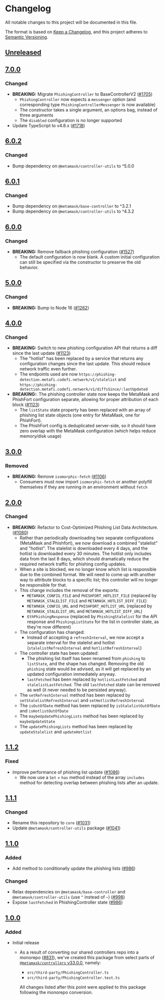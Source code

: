 # Changelog
All notable changes to this project will be documented in this file.

The format is based on [Keep a Changelog](https://keepachangelog.com/en/1.0.0/),
and this project adheres to [Semantic Versioning](https://semver.org/spec/v2.0.0.html).

## [Unreleased]

## [7.0.0]

### Changed
- **BREAKING:** Migrate `PhishingController` to BaseControllerV2 ([#1705](https://github.com/MetaMask/core/pull/1705))
  - `PhishingController` now expects a `messenger` option (and corresponding type `PhishingControllerMessenger` is now available)
  - The constructor takes a single argument, an options bag, instead of three arguments
  - The `disabled` configuration is no longer supported
- Update TypeScript to v4.8.x ([#1718](https://github.com/MetaMask/core/pull/1718))

## [6.0.2]
### Changed
- Bump dependency on `@metamask/controller-utils` to ^5.0.0

## [6.0.1]
### Changed
- Bump dependency on `@metamask/base-controller` to ^3.2.1
- Bump dependency on `@metamask/controller-utils` to ^4.3.2

## [6.0.0]
### Changed
- **BREAKING:** Remove fallback phishing configuration ([#1527](https://github.com/MetaMask/core/pull/1527))
  - The default configuration is now blank. A custom initial configuration can still be specified via the constructor to preserve the old behavior.

## [5.0.0]
### Changed
- **BREAKING:** Bump to Node 16 ([#1262](https://github.com/MetaMask/core/pull/1262))

## [4.0.0]
### Changed
- **BREAKING:** Switch to new phishing configuration API that returns a diff since the last update ([#1123](https://github.com/MetaMask/core/pull/1123))
  - The "hotlist" has been replaced by a service that returns any configuration changes since the last update. This should reduce network traffic even further.
  - The endpoints used are now `https://phishing-detection.metafi.codefi.network/v1/stalelist` and `https://phishing-detection.metafi.codefi.network/v1/diffsSince/:lastUpdated`
- **BREAKING:**: The phishing controller state now keeps the MetaMask and PhishFort configuration separate, allowing for proper attribution of each block ([#1123](https://github.com/MetaMask/core/pull/1123))
  - The `listState` state property has been replaced with an array of phishing list state objects (one entry for MetaMask, one for PhishFort).
  - The PhishFort config is deduplicated server-side, so it should have zero overlap with the MetaMask configuration (which helps reduce memory/disk usage)

## [3.0.0]
### Removed
- **BREAKING:** Remove `isomorphic-fetch` ([#1106](https://github.com/MetaMask/controllers/pull/1106))
  - Consumers must now import `isomorphic-fetch` or another polyfill themselves if they are running in an environment without `fetch`

## [2.0.0]
### Changed
- **BREAKING:** Refactor to Cost-Optimized Phishing List Data Architecture. ([#1080](https://github.com/MetaMask/core/pull/1080))
  - Rather than periodically downloading two separate configurations (MetaMask and Phishfort), we now download a combined "stalelist" and "hotlist". The stalelist is downloaded every 4 days, and the hotlist is downloaded every 30 minutes. The hotlist only includes data from the last 8 days, which should dramatically reduce the required network traffic for phishing config updates.
  - When a site is blocked, we no longer know which list is responsible due to the combined format. We will need to come up with another way to attribute blocks to a specific list; this controller will no longer be responsible for that.
  - This change includes the removal of the exports:
    - `METAMASK_CONFIG_FILE` and `PHISHFORT_HOTLIST_FILE` (replaced by `METAMASK_STALELIST_FILE` and `METAMASK_HOTLIST_DIFF_FILE`)
    - `METAMASK_CONFIG_URL` and `PHISHFORT_HOTLIST_URL` (replaced by `METAMASK_STALELIST_URL` and `METAMASK_HOTLIST_DIFF_URL`)
    - `EthPhishingResponse` (replaced by `PhishingStalelist` for the API response and `PhishingListState` for the list in controller state, as they're now different)
  - The configuration has changed:
    - Instead of accepting a `refreshInterval`, we now accept a separate interval for the stalelist and hotlist (`stalelistRefreshInterval` and `hotlistRefreshInterval`)
  - The controller state has been updated:
    - The phishing list itself has been renamed from `phishing` to `listState`, and the shape has changed. Removing the old `phishing` state would be advised, as it will get replaced by an updated configuration immediately anyway.
    - `lastFetched` has been replaced by `hotlistLastFetched` and `stalelistLastFetched`. The old `lastFetched` state can be removed as well (it never needed to be persisted anyway).
  - The `setRefreshInterval` method has been replaced by `setStalelistRefreshInterval` and `setHotlistRefreshInterval`
  - The `isOutOfDate` method has been replaced by `isStalelistOutOfDate` and `isHotlistOutOfDate`
  - The `maybeUpdatePhishingLists` method has been replaced by `maybeUpdateState`
  - The `updatePhishingLists` method has been replaced by `updateStalelist` and `updateHotlist`

## [1.1.2]
### Fixed
- Improve performance of phishing list update ([#1086](https://github.com/MetaMask/core/pull/1086))
  - We now use a `Set` + `has` method instead of the array `includes` method for detecting overlap between phishing lists after an update.

## [1.1.1]
### Changed
- Rename this repository to `core` ([#1031](https://github.com/MetaMask/controllers/pull/1031))
- Update `@metamask/controller-utils` package ([#1041](https://github.com/MetaMask/controllers/pull/1041))

## [1.1.0]
### Added
- Add method to conditionally update the phishing lists ([#986](https://github.com/MetaMask/core/pull/986))

### Changed
- Relax dependencies on `@metamask/base-controller` and `@metamask/controller-utils` (use `^` instead of `~`) ([#998](https://github.com/MetaMask/core/pull/998))
- Expose `lastFetched` in PhishingController state ([#986](https://github.com/MetaMask/core/pull/986))

## [1.0.0]
### Added
- Initial release
  - As a result of converting our shared controllers repo into a monorepo ([#831](https://github.com/MetaMask/core/pull/831)), we've created this package from select parts of [`@metamask/controllers` v33.0.0](https://github.com/MetaMask/core/tree/v33.0.0), namely:
    - `src/third-party/PhishingController.ts`
    - `src/third-party/PhishingController.test.ts`

    All changes listed after this point were applied to this package following the monorepo conversion.

[Unreleased]: https://github.com/MetaMask/core/compare/@metamask/phishing-controller@7.0.0...HEAD
[7.0.0]: https://github.com/MetaMask/core/compare/@metamask/phishing-controller@6.0.2...@metamask/phishing-controller@7.0.0
[6.0.2]: https://github.com/MetaMask/core/compare/@metamask/phishing-controller@6.0.1...@metamask/phishing-controller@6.0.2
[6.0.1]: https://github.com/MetaMask/core/compare/@metamask/phishing-controller@6.0.0...@metamask/phishing-controller@6.0.1
[6.0.0]: https://github.com/MetaMask/core/compare/@metamask/phishing-controller@5.0.0...@metamask/phishing-controller@6.0.0
[5.0.0]: https://github.com/MetaMask/core/compare/@metamask/phishing-controller@4.0.0...@metamask/phishing-controller@5.0.0
[4.0.0]: https://github.com/MetaMask/core/compare/@metamask/phishing-controller@3.0.0...@metamask/phishing-controller@4.0.0
[3.0.0]: https://github.com/MetaMask/core/compare/@metamask/phishing-controller@2.0.0...@metamask/phishing-controller@3.0.0
[2.0.0]: https://github.com/MetaMask/core/compare/@metamask/phishing-controller@1.1.2...@metamask/phishing-controller@2.0.0
[1.1.2]: https://github.com/MetaMask/core/compare/@metamask/phishing-controller@1.1.1...@metamask/phishing-controller@1.1.2
[1.1.1]: https://github.com/MetaMask/core/compare/@metamask/phishing-controller@1.1.0...@metamask/phishing-controller@1.1.1
[1.1.0]: https://github.com/MetaMask/core/compare/@metamask/phishing-controller@1.0.0...@metamask/phishing-controller@1.1.0
[1.0.0]: https://github.com/MetaMask/core/releases/tag/@metamask/phishing-controller@1.0.0
